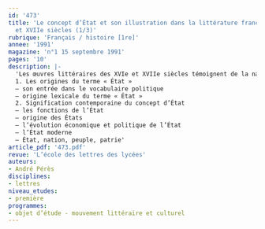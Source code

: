 ```yaml
---
id: '473'
title: 'Le concept d’État et son illustration dans la littérature française des XVIe
  et XVIIe siècles (1/3)'
rubrique: 'Français / histoire [1re]'
annee: '1991'
magazine: 'n°1 15 septembre 1991'
pages: '10'
description: |-
  'Les œuvres littéraires des XVIe et XVIIe siècles témoignent de la naissance de l’État contemporain. Il s’agit de sensibiliser les élèves à l’idée d’État et à quelques-unes de ses expressions littéraires…
  1. Les origines du terme « État »
  – son entrée dans le vocabulaire politique
  – origine lexicale du terme « État »
  2. Signification contemporaine du concept d’État
  – les fonctions de l’État
  – origine des États
  – l’évolution économique et politique de l’État
  – l’État moderne
  – État, nation, peuple, patrie'
article_pdf: '473.pdf'
revue: 'L’école des lettres des lycées'
auteurs:
- André Pérès
disciplines:
- lettres
niveau_etudes:
- première
programmes:
- objet d’étude - mouvement littéraire et culturel
---
```

